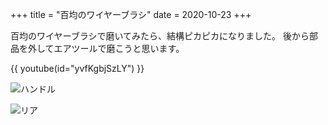 +++
title = "百均のワイヤーブラシ"
date = 2020-10-23
+++

百均のワイヤーブラシで磨いてみたら、結構ピカピカになりました。
後から部品を外してエアツールで磨こうと思います。

{{ youtube(id="yvfKgbjSzLY") }}


![ハンドル](/images/posts/front_polished.jpg)

![リア](/images/posts/rear_polished.jpg)
